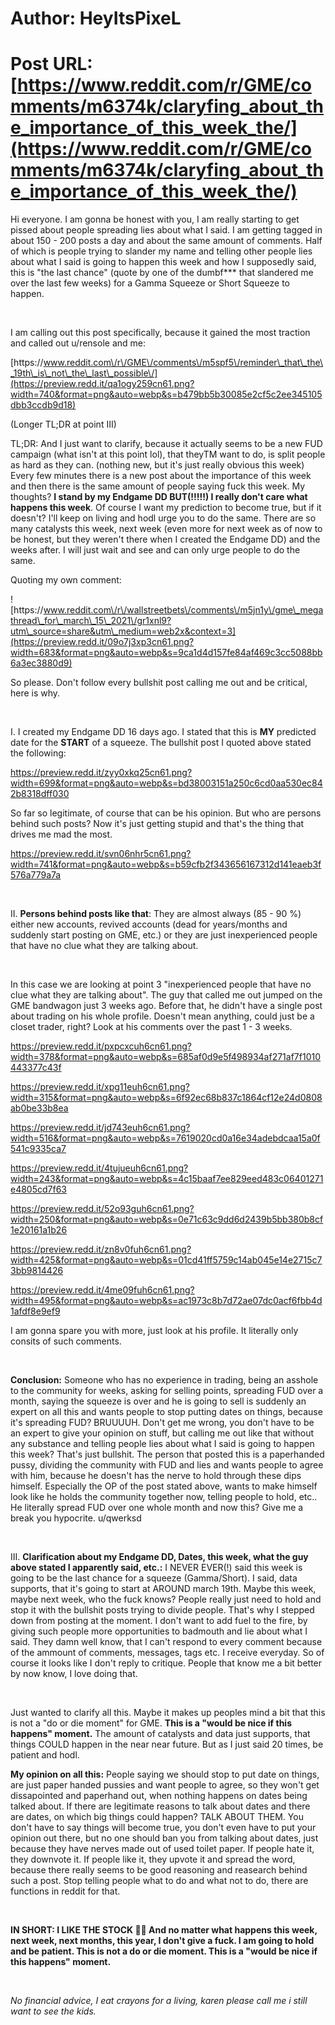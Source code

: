 # Author: HeyItsPixeL
# Post URL: [https://www.reddit.com/r/GME/comments/m6374k/claryfing_about_the_importance_of_this_week_the/](https://www.reddit.com/r/GME/comments/m6374k/claryfing_about_the_importance_of_this_week_the/)


Hi everyone. I am gonna be honest with you, I am really starting to get pissed about people spreading lies about what I said. I am getting tagged in about 150 - 200 posts a day and about the same amount of comments. Half of which is people trying to slander my name and telling other people lies about what I said is going to happen this week and how I supposedly said, this is "the last chance" (quote by one of the dumbf\*\*\* that slandered me over the last few weeks) for a Gamma Squeeze or Short Squeeze to happen.

&#x200B;

I am calling out this post specifically, because it gained the most traction and called out u/rensole and me:

[https:\/\/www.reddit.com\/r\/GME\/comments\/m5spf5\/reminder\_that\_the\_19th\_is\_not\_the\_last\_possible\/](https://preview.redd.it/qa1ogy259cn61.png?width=740&format=png&auto=webp&s=b479bb5b30085e2cf5c2ee345105dbb3ccdb9d18)

(Longer TL;DR at point III)

TL;DR: And I just want to clarify, because it actually seems to be a new FUD campaign (what isn't at this point lol), that theyTM want to do, is split people as hard as they can. (nothing new, but it's just really obvious this week) Every few minutes there is a new post about the importance of this week and then there is the same amount of people saying fuck this week. My thoughts? **I stand by my Endgame DD BUT(!!!!!) I really don't care what happens this week**. Of course I want my prediction to become true, but if it doesn't? I'll keep on living and hodl urge you to do the same. There are so many catalysts this week, next week (even more for next week as of now to be honest, but they weren't there when I created the Endgame DD) and the weeks after. I will just wait and see and can only urge people to do the same.

Quoting my own comment:

![https:\/\/www.reddit.com\/r\/wallstreetbets\/comments\/m5jn1y\/gme\_megathread\_for\_march\_15\_2021\/gr1xnl9?utm\_source=share&utm\_medium=web2x&context=3](https://preview.redd.it/09o7j3xp3cn61.png?width=683&format=png&auto=webp&s=9ca1d4d157fe84af469c3cc5088bb6a3ec3880d9)

So please. Don't follow every bullshit post calling me out and be critical, here is why.

&#x200B;

I. I created my Endgame DD 16 days ago. I stated that this is **MY** predicted date for the **START** of a squeeze. The bullshit post I quoted above stated the following:

https://preview.redd.it/zyy0xkq25cn61.png?width=699&format=png&auto=webp&s=bd38003151a250c6cd0aa530ec842b8318dff030

So far so legitimate, of course that can be his opinion. But who are persons behind such posts? Now it's just getting stupid and that's the thing that drives me mad the most.

https://preview.redd.it/svn06nhr5cn61.png?width=741&format=png&auto=webp&s=b59cfb2f343656167312d141eaeb3f576a779a7a

&#x200B;

II. **Persons behind posts like that**: They are almost always (85 - 90 %) either new accounts, revived accounts (dead for years/months and suddenly start posting on GME, etc.) or they are just inexperienced people that have no clue what they are talking about.

&#x200B;

In this case we are looking at point 3 "inexperienced people that have no clue what they are talking about". The guy that called me out jumped on the GME bandwagon just 3 weeks ago. Before that, he didn't have a single post about trading on his whole profile. Doesn't mean anything, could just be a closet trader, right? Look at his comments over the past 1 - 3 weeks.

https://preview.redd.it/pxpcxcuh6cn61.png?width=378&format=png&auto=webp&s=685af0d9e5f498934af271af7f1010443377c43f

https://preview.redd.it/xpg11euh6cn61.png?width=315&format=png&auto=webp&s=6f92ec68b837c1864cf12e24d0808ab0be33b8ea

https://preview.redd.it/jd743euh6cn61.png?width=516&format=png&auto=webp&s=7619020cd0a16e34adebdcaa15a0f541c9335ca7

https://preview.redd.it/4tujueuh6cn61.png?width=243&format=png&auto=webp&s=4c15baaf7ee829eed483c06401271e4805cd7f63

https://preview.redd.it/52o93guh6cn61.png?width=250&format=png&auto=webp&s=0e71c63c9dd6d2439b5bb380b8cf1e20161a1b26

https://preview.redd.it/zn8v0fuh6cn61.png?width=425&format=png&auto=webp&s=01cd41ff5759c14ab045e14e2715c73bb9814426

https://preview.redd.it/4me09fuh6cn61.png?width=495&format=png&auto=webp&s=ac1973c8b7d72ae07dc0acf6fbb4d1afdf8e9ef9

I am gonna spare you with more, just look at his profile. It literally only consits of such comments.

&#x200B;

**Conclusion:** Someone who has no experience in trading, being an asshole to the community for weeks, asking for selling points, spreading FUD over a month, saying the squeeze is over and he is going to sell is suddenly an expert on all this and wants people to stop putting dates on things, because it's spreading FUD? BRUUUUH. Don't get me wrong, you don't have to be an expert to give your opinion on stuff, but calling me out like that without any substance and telling people lies about what I said is going to happen this week? That's just bullshit. The person that posted this is a paperhanded pussy, dividing the community with FUD and lies and wants people to agree with him, because he doesn't has the nerve to hold through these dips himself. Especially the OP of the post stated above, wants to make himself look like he holds the community together now, telling people to hold, etc.. He literally spread FUD over one whole month and now this? Give me a break you hypocrite. u/qwerksd

&#x200B;

III. **Clarification about my Endgame DD, Dates, this week, what the guy above stated I apparently said, etc.:** I NEVER EVER(!) said this week is going to be the last chance for a squeeze (Gamma/Short). I said, data supports, that it's going to start at AROUND march 19th. Maybe this week, maybe next week, who the fuck knows? People really just need to hold and stop it with the bullshit posts trying to divide people. That's why I stepped down from posting at the moment. I don't want to add fuel to the fire, by giving such people more opportunities to badmouth and lie about what I said. They damn well know, that I can't respond to every comment because of the ammount of comments, messages, tags etc. I receive everyday. So of course it looks like I don't reply to critique. People that know me a bit better by now know, I love doing that.

&#x200B;

Just wanted to clarify all this. Maybe it makes up peoples mind a bit that this is not a "do or die moment" for GME. **This is a "would be nice if this happens" moment.** The amount of catalysts and data just supports, that things COULD happen in the near near future. But as I just said 20 times, be patient and hodl.

**My opinion on all this:** People saying we should stop to put date on things, are just paper handed pussies and want people to agree, so they won't get dissapointed and paperhand out, when nothing happens on dates being talked about. If there are legitimate reasons to talk about dates and there are dates, on which big things could happen? TALK ABOUT THEM. You don't have to say things will become true, you don't even have to put your opinion out there, but no one should ban you from talking about dates, just because they have nerves made out of used toilet paper. If people hate it, they downvote it. If people like it, they upvote it and spread the word, because there really seems to be good reasoning and reasearch behind such a post. Stop telling people what to do and what not to do, there are functions in reddit for that.

&#x200B;

**IN SHORT: I LIKE THE STOCK 💎🙌 And no matter what happens this week, next week, next months, this year, I don't give a fuck. I am going to hold and be patient. This is not a do or die moment. This is a "would be nice if this happens" moment.**

&#x200B;

*No financial advice, I eat crayons for a living, karen please call me i still want to see the kids.*